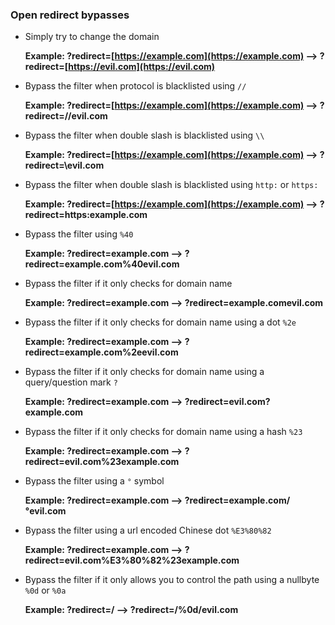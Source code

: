 ### Open redirect bypasses

[](https://gist.github.com/0xblackbird/d7677a05ea50586cf2be0a601e665d1a#open-redirect-bypasses)

- Simply try to change the domain
    
    **Example: ?redirect=[https://example.com](https://example.com) --> ?redirect=[https://evil.com](https://evil.com)**
    
- Bypass the filter when protocol is blacklisted using `//`
    
    **Example: ?redirect=[https://example.com](https://example.com) --> ?redirect=//evil.com**
    
- Bypass the filter when double slash is blacklisted using `\\`
    
    **Example: ?redirect=[https://example.com](https://example.com) --> ?redirect=\evil.com**
    
- Bypass the filter when double slash is blacklisted using `http:` or `https:`
    
    **Example: ?redirect=[https://example.com](https://example.com) --> ?redirect=https:example.com**
    
- Bypass the filter using `%40`
    
    **Example: ?redirect=example.com --> ?redirect=example.com%40evil.com**
    
- Bypass the filter if it only checks for domain name
    
    **Example: ?redirect=example.com --> ?redirect=example.comevil.com**
    
- Bypass the filter if it only checks for domain name using a dot `%2e`
    
    **Example: ?redirect=example.com --> ?redirect=example.com%2eevil.com**
    
- Bypass the filter if it only checks for domain name using a query/question mark `?`
    
    **Example: ?redirect=example.com --> ?redirect=evil.com?example.com**
    
- Bypass the filter if it only checks for domain name using a hash `%23`
    
    **Example: ?redirect=example.com --> ?redirect=evil.com%23example.com**
    
- Bypass the filter using a `°` symbol
    
    **Example: ?redirect=example.com --> ?redirect=example.com/°evil.com**
    
- Bypass the filter using a url encoded Chinese dot `%E3%80%82`
    
    **Example: ?redirect=example.com --> ?redirect=evil.com%E3%80%82%23example.com**
    
- Bypass the filter if it only allows you to control the path using a nullbyte `%0d` or `%0a`
    
    **Example: ?redirect=/ --> ?redirect=/%0d/evil.com**